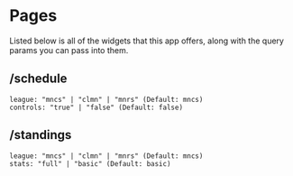 # Pages

Listed below is all of the widgets that this app offers, along with the query params you can pass into them.

## /schedule

```
league: "mncs" | "clmn" | "mnrs" (Default: mncs)
controls: "true" | "false" (Default: false)
```

## /standings

```
league: "mncs" | "clmn" | "mnrs" (Default: mncs)
stats: "full" | "basic" (Default: basic)
```
